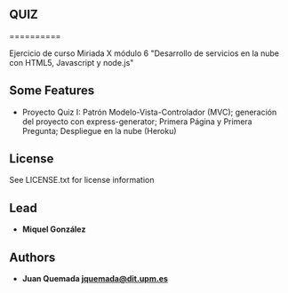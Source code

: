## QUIZ
==========

Ejercicio de curso Miriada X  módulo 6 "Desarrollo de servicios en la nube con HTML5, Javascript y node.js"




## Some Features
+ Proyecto Quiz I: Patrón Modelo-Vista-Controlador (MVC); generación del proyecto con express-generator; Primera Página y Primera Pregunta; Despliegue en la nube (Heroku)

## License

See LICENSE.txt for license information

## Lead
+ **Miquel González**

## Authors

+ **Juan Quemada <jquemada@dit.upm.es>**